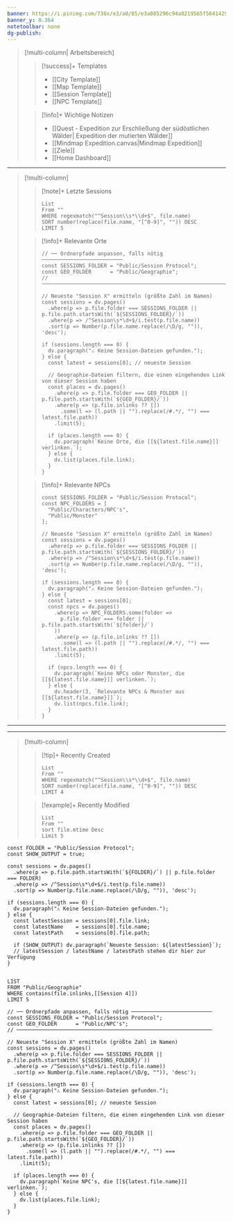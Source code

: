 ```yaml
---
banner: https://i.pinimg.com/736x/e3/a0/85/e3a085296c94a8219565f5641429a5cc.jpg
banner_y: 0.364
notetoolbar: none
dg-publish:
---
```

>[!multi-column| Arbeitsbereich]
>
>> [!success]+ Templates
>> - [[City Template]]
>> - [[Map Template]]
>> - [[Session Template]]
>> - [[NPC Template]]
>
>> [!info]+ Wichtige Notizen
>> - [[Quest - Expedition zur Erschließung der südöstlichen Wälder| Expedition der mutierten Wälder]]
>> - [[Mindmap Expedition.canvas|Mindmap Expedition]]
>> - [[Ziele]]
>> - [[Home Dashboard]]

---
> [!multi-column]
>
> > [!note]+ Letzte Sessions
>>```dataview
> >List
> >From ""
> >WHERE regexmatch("^Session\\s*\\d+$", file.name)
> >SORT number(replace(file.name, "[^0-9]", "")) DESC
> >LIMIT 5
>
> > [!info]+ Relevante Orte
> > ```dataviewjs
> > // ── Ordnerpfade anpassen, falls nötig ──────────────────────────
> > const SESSIONS_FOLDER = "Public/Session Protocol";
> > const GEO_FOLDER      = "Public/Geographie";
> > // ───────────────────────────────────────────────────────────────
> >
> > // Neueste "Session X" ermitteln (größte Zahl im Namen)
> > const sessions = dv.pages()
> >   .where(p => p.file.folder === SESSIONS_FOLDER || p.file.path.startsWith(`${SESSIONS_FOLDER}/`))
> >   .where(p => /^Session\s*\d+$/i.test(p.file.name))
> >   .sort(p => Number(p.file.name.replace(/\D/g, "")), 'desc');
> >
> > if (sessions.length === 0) {
> >   dv.paragraph("⚠️ Keine Session-Dateien gefunden.");
> > } else {
> >   const latest = sessions[0]; // neueste Session
> >
> >   // Geographie-Dateien filtern, die einen eingehenden Link von dieser Session haben
> >   const places = dv.pages()
> >     .where(p => p.file.folder === GEO_FOLDER || p.file.path.startsWith(`${GEO_FOLDER}/`))
> >     .where(p => (p.file.inlinks ?? [])
> >       .some(l => (l.path || "").replace(/#.*/, "") === latest.file.path))
> >     .limit(5);
> >
> >   if (places.length === 0) {
> >     dv.paragraph(`Keine Orte, die [[${latest.file.name}]] verlinken.`);
> >   } else {
> >     dv.list(places.file.link);
> >   }
> > }
> > ```
>
>
> > [!info]+ Relevante NPCs
> > ```dataviewjs
> > const SESSIONS_FOLDER = "Public/Session Protocol";
> > const NPC_FOLDERS = [
> >   "Public/Characters/NPC's",
> >   "Public/Monster"
> > ];
> >
> > // Neueste "Session X" ermitteln (größte Zahl im Namen)
> > const sessions = dv.pages()
> >   .where(p => p.file.folder === SESSIONS_FOLDER || p.file.path.startsWith(`${SESSIONS_FOLDER}/`))
> >   .where(p => /^Session\s*\d+$/i.test(p.file.name))
> >   .sort(p => Number(p.file.name.replace(/\D/g, "")), 'desc');
> >
> > if (sessions.length === 0) {
> >   dv.paragraph("⚠️ Keine Session-Dateien gefunden.");
> > } else {
> >   const latest = sessions[0];
> >   const npcs = dv.pages()
> >     .where(p => NPC_FOLDERS.some(folder =>
> >       p.file.folder === folder || p.file.path.startsWith(`${folder}/`)
> >     ))
> >     .where(p => (p.file.inlinks ?? [])
> >       .some(l => (l.path || "").replace(/#.*/, "") === latest.file.path))
> >     .limit(5);
> >
> >   if (npcs.length === 0) {
> >     dv.paragraph(`Keine NPCs oder Monster, die [[${latest.file.name}]] verlinken.`);
> >   } else {
> >     dv.header(3, `Relevante NPCs & Monster aus [[${latest.file.name}]]`);
> >     dv.list(npcs.file.link);
> >   }
> > }
> > ```
>
---

---
> [!multi-column]
>
> > [!tip]+ Recently Created
>>```dataview
> >List
> >From ""
> >WHERE regexmatch("^Session\\s*\\d+$", file.name)
> >SORT number(replace(file.name, "[^0-9]", "")) DESC
> >LIMIT 4
> >```
>
> > [!example]+ Recently Modified
>> ```dataview 
> > List 
> > From ""
> > sort file.mtime Desc
> > Limit 5
> > ```

```dataviewjs
const FOLDER = "Public/Session Protocol";
const SHOW_OUTPUT = true;

const sessions = dv.pages()
  .where(p => p.file.path.startsWith(`${FOLDER}/`) || p.file.folder === FOLDER)
  .where(p => /^Session\s*\d+$/i.test(p.file.name))
  .sort(p => Number(p.file.name.replace(/\D/g, "")), 'desc');

if (sessions.length === 0) {
  dv.paragraph("⚠️ Keine Session-Dateien gefunden.");
} else {
  const latestSession = sessions[0].file.link;
  const latestName    = sessions[0].file.name;
  const latestPath    = sessions[0].file.path;

  if (SHOW_OUTPUT) dv.paragraph(`Neueste Session: ${latestSession}`);
  // latestSession / latestName / latestPath stehen dir hier zur Verfügung
}


```

```dataview
LIST
FROM "Public/Geographie"
WHERE contains(file.inlinks,[[Session 4]])
LIMIT 5
```



```dataviewjs
// ── Ordnerpfade anpassen, falls nötig ──────────────────────────
const SESSIONS_FOLDER = "Public/Session Protocol";
const GEO_FOLDER      = "Public/NPC's";
// ───────────────────────────────────────────────────────────────

// Neueste "Session X" ermitteln (größte Zahl im Namen)
const sessions = dv.pages()
  .where(p => p.file.folder === SESSIONS_FOLDER || p.file.path.startsWith(`${SESSIONS_FOLDER}/`))
  .where(p => /^Session\s*\d+$/i.test(p.file.name))
  .sort(p => Number(p.file.name.replace(/\D/g, "")), 'desc');

if (sessions.length === 0) {
  dv.paragraph("⚠️ Keine Session-Dateien gefunden.");
} else {
  const latest = sessions[0]; // neueste Session

  // Geographie-Dateien filtern, die einen eingehenden Link von dieser Session haben
  const places = dv.pages()
    .where(p => p.file.folder === GEO_FOLDER || p.file.path.startsWith(`${GEO_FOLDER}/`))
    .where(p => (p.file.inlinks ?? [])
      .some(l => (l.path || "").replace(/#.*/, "") === latest.file.path))
    .limit(5);

  if (places.length === 0) {
    dv.paragraph(`Keine NPC's, die [[${latest.file.name}]] verlinken.`);
  } else {
    dv.list(places.file.link);
  }
}


```
